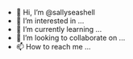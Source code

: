 - 👋 Hi, I’m @sallyseashell
- 👀 I’m interested in ...
- 🌱 I’m currently learning ...
- 💞️ I’m looking to collaborate on ...
- 📫 How to reach me ...

<!---
sallyseashell/sallyseashell is a ✨ special ✨ repository because its `README.md` (this file) appears on your GitHub profile.
You can click the Preview link to take a look at your changes.
--->
